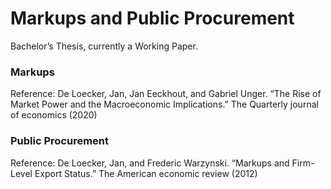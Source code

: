 # Markups and Public Procurement
Bachelor’s Thesis, currently a Working Paper.

### Markups
Reference: De Loecker, Jan, Jan Eeckhout, and Gabriel Unger.
“The Rise of Market Power and the Macroeconomic Implications.”
The Quarterly journal of economics (2020)

### Public Procurement
Reference: De Loecker, Jan, and Frederic Warzynski. “Markups and
Firm-Level Export Status.” The American economic review (2012)
